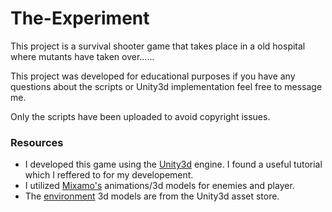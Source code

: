 # The-Experiment
This project is a survival shooter game that takes place in a old hospital where mutants have taken over......

This project was developed for educational purposes if you have any questions about the scripts or Unity3d implementation feel free to message me. 

Only the scripts have been uploaded to avoid copyright issues.

### Resources
* I developed this game using the [Unity3d](http://unity3d.com) engine. I found a useful tutorial which I reffered to 
for my developement. 
* I utilized [Mixamo's](https://www.mixamo.com) animations/3d models for enemies and player.
* The [environment](https://www.assetstore.unity3d.com/en/#!/content/22030) 3d models are from the Unity3d asset store.

